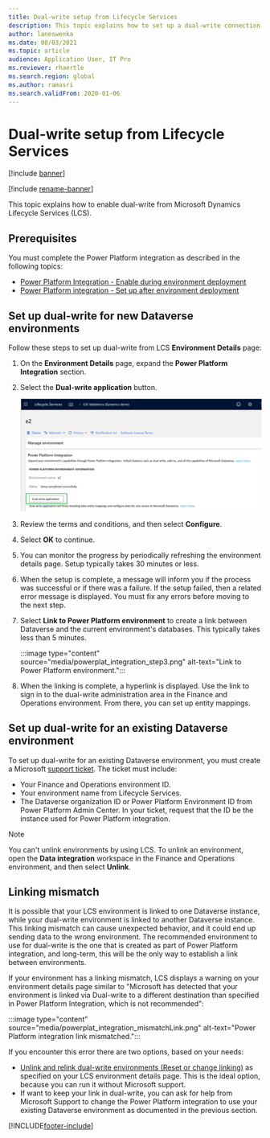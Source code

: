 ```yaml
---
title: Dual-write setup from Lifecycle Services
description: This topic explains how to set up a dual-write connection from Microsoft Dynamics Lifecycle Services (LCS).
author: laneswenka
ms.date: 08/03/2021
ms.topic: article
audience: Application User, IT Pro
ms.reviewer: rhaertle
ms.search.region: global
ms.author: ramasri
ms.search.validFrom: 2020-01-06
---
```


# Dual-write setup from Lifecycle Services

[!include [banner](../../includes/banner.md)]

[!include [rename-banner](~/includes/cc-data-platform-banner.md)]

This topic explains how to enable dual-write from Microsoft Dynamics Lifecycle Services (LCS).

## Prerequisites

You must complete the Power Platform integration as described in the following topics:

+ [Power Platform Integration - Enable during environment deployment](../../power-platform/overview.md#enable-during-environment-deployment)
+ [Power Platform integration - Set up after environment deployment](../../power-platform/overview.md#set-up-after-environment-deployment)

## Set up dual-write for new Dataverse environments

Follow these steps to set up dual-write from LCS **Environment Details** page:

1. On the **Environment Details** page, expand the **Power Platform Integration** section.

2. Select the **Dual-write application** button.

    ![Power Platform Integration.](media/powerplat_integration_step2.png)

3. Review the terms and conditions, and then select **Configure**.

4. Select **OK** to continue.

5. You can monitor the progress by periodically refreshing the environment details page. Setup typically takes 30 minutes or less.  

6. When the setup is complete, a message will inform you if the process was successful or if there was a failure. If the setup failed, then a related error message is displayed. You must fix any errors before moving to the next step.

7. Select **Link to Power Platform environment** to create a link between Dataverse and the current environment's databases. This typically takes less than 5 minutes.

    :::image type="content" source="media/powerplat_integration_step3.png" alt-text="Link to Power Platform environment.":::

8. When the linking is complete, a hyperlink is displayed. Use the link to sign in to the dual-write administration area in the Finance and Operations environment. From there, you can set up entity mappings.

## Set up dual-write for an existing Dataverse environment

To set up dual-write for an existing Dataverse environment, you must create a Microsoft [support ticket](../../lifecycle-services/lcs-support.md). The ticket must include:

+ Your Finance and Operations environment ID.
+ Your environment name from Lifecycle Services.
+ The Dataverse organization ID or Power Platform Environment ID from Power Platform Admin Center. In your ticket, request that the ID be the instance used for Power Platform integration.

> [!NOTE]
> You can't unlink environments by using LCS. To unlink an environment, open the **Data integration** workspace in the Finance and Operations environment, and then select **Unlink**.

## Linking mismatch

It is possible that your LCS environment is linked to one Dataverse instance, while your dual-write environment is linked to another Dataverse instance. This linking mismatch can cause unexpected behavior, and it could end up sending data to the wrong environment. The recommended environment to use for dual-write is the one that is created as part of Power Platform integration, and long-term, this will be the only way to establish a link between environments.

If your environment has a linking mismatch, LCS displays a warning on your environment details page similar to "Microsoft has detected that your environment is linked via Dual-write to a different destination than specified in Power Platform Integration, which is not recommended":

:::image type="content" source="media/powerplat_integration_mismatchLink.png" alt-text="Power Platform integration link mismatched.":::

If you encounter this error there are two options, based on your needs:

+ [Unlink and relink dual-write environments (Reset or change linking)](relink-environments.md#scenario-reset-or-change-linking) as specified on your LCS environment details page. This is the ideal option, because you can run it without Microsoft support.  
+ If want to keep your link in dual-write, you can ask for help from Microsoft Support to change the Power Platform integration to use your existing Dataverse environment as documented in the previous section.  

[!INCLUDE[footer-include](../../../../includes/footer-banner.md)]
